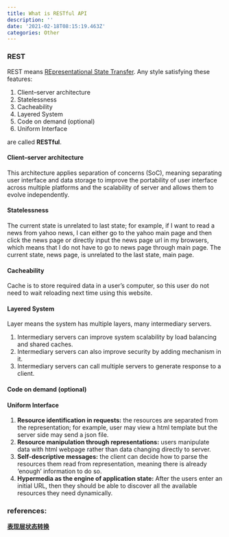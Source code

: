 ```yaml
---
title: What is RESTful API
description: ''
date: '2021-02-18T08:15:19.463Z'
categories: Other
---
```


### REST

REST means [REpresentational State Transfer](https://en.wikipedia.org/wiki/Representational_state_transfer). Any style satisfying these features:

1.  Client–server architecture
2.  Statelessness
3.  Cacheability
4.  Layered System
5.  Code on demand (optional)
6.  Uniform Interface

are called **RESTful**.

#### Client–server architecture

This architecture applies separation of concerns (SoC), meaning separating user interface and data storage to improve the portability of user interface across multiple platforms and the scalability of server and allows them to evolve independently.

#### Statelessness

The current state is unrelated to last state; for example, if I want to read a news from yahoo news, I can either go to the yahoo main page and then click the news page or directly input the news page url in my browsers, which means that I do not have to go to news page through main page. The current state, news page, is unrelated to the last state, main page.

#### Cacheability

Cache is to store required data in a user’s computer, so this user do not need to wait reloading next time using this website.

#### Layered System

Layer means the system has multiple layers, many intermediary servers.

1.  Intermediary servers can improve system scalability by load balancing and shared caches.
2.  Intermediary servers can also improve security by adding mechanism in it.
3.  Intermediary servers can call multiple servers to generate response to a client.

#### Code on demand (optional)

#### Uniform Interface

1.  **Resource identification in requests:** the resources are separated from the representation; for example, user may view a html template but the server side may send a json file.
2.  **Resource manipulation through representations:** users manipulate data with html webpage rather than data changing directly to server.
3.  **Self-descriptive messages:** the client can decide how to parse the resources them read from representation, meaning there is already ‘enough’ information to do so.
4.  **Hypermedia as the engine of application state:** After the users enter an initial URL, then they should be able to discover all the available resources they need dynamically.

### references:

[**表现层状态转换**](https://zh.wikipedia.org/wiki/%E8%A1%A8%E7%8E%B0%E5%B1%82%E7%8A%B6%E6%80%81%E8%BD%AC%E6%8D%A2)